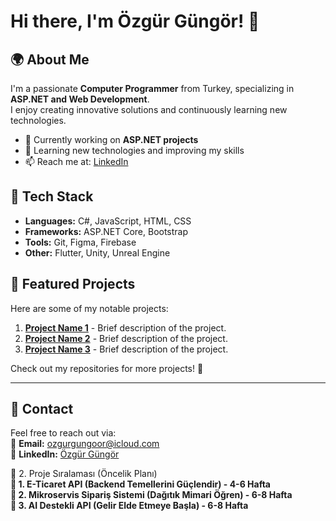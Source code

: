 # Hi there, I'm Özgür Güngör! 👋  

## 🌍 About Me  
I'm a passionate **Computer Programmer** from Turkey, specializing in **ASP.NET and Web Development**.  
I enjoy creating innovative solutions and continuously learning new technologies.  

- 💼 Currently working on **ASP.NET projects**  
- 🌱 Learning new technologies and improving my skills  
- 📫 Reach me at: [LinkedIn](https://www.linkedin.com/in/özgür-güngör/)  

## 🔧 Tech Stack  
- **Languages:** C#, JavaScript, HTML, CSS  
- **Frameworks:** ASP.NET Core, Bootstrap  
- **Tools:** Git, Figma, Firebase  
- **Other:** Flutter, Unity, Unreal Engine  

## 🚀 Featured Projects  
Here are some of my notable projects:  

1. **[Project Name 1](#)** - Brief description of the project.  
2. **[Project Name 2](#)** - Brief description of the project.  
3. **[Project Name 3](#)** - Brief description of the project.  

Check out my repositories for more projects! 🚀  

---

## 📩 Contact  
Feel free to reach out via:  
📧 **Email:** ozgurgungoor@icloud.com  
💼 **LinkedIn:** [Özgür Güngör](https://www.linkedin.com/in/özgür-güngör/)  










📌 2. Proje Sıralaması (Öncelik Planı)  <br>
**📍 1. E-Ticaret API (Backend Temellerini Güçlendir) - 4-6 Hafta** <br>
**📍 2. Mikroservis Sipariş Sistemi (Dağıtık Mimari Öğren) - 6-8 Hafta** <br>
**📍 3. AI Destekli API (Gelir Elde Etmeye Başla) - 6-8 Hafta**
